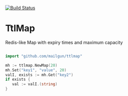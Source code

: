 [![Build Status](https://drone.io/github.com/mailgun/minheap/status.png)](https://drone.io/github.com/mailgun/minheap/latest)

TtlMap
=======

Redis-like Map with expiry times and maximum capacity

```go

import "github.com/mailgun/ttlmap"

mh := ttlmap.NewMap(20)
mh.Set("key1", "value", 20)
valI, exists := mh.Get("key2")
if exists {
   val := valI.(string)
}
```
